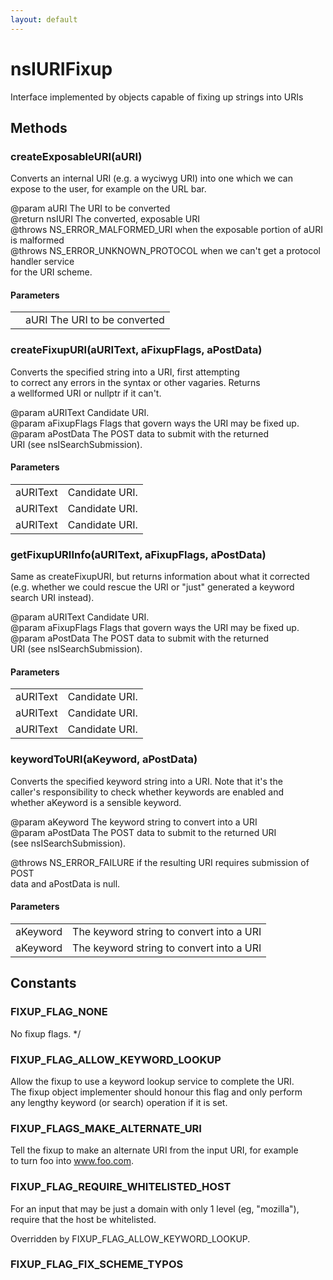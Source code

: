 ```yaml
---
layout: default
---
```


# nsIURIFixup #
  
Interface implemented by objects capable of fixing up strings into URIs  
  

## Methods ##

### createExposableURI(aURI) ###
  
Converts an internal URI (e.g. a wyciwyg URI) into one which we can  
expose to the user, for example on the URL bar.  
  
@param  aURI       The URI to be converted  
@return nsIURI     The converted, exposable URI  
@throws NS_ERROR_MALFORMED_URI when the exposable portion of aURI is malformed  
@throws NS_ERROR_UNKNOWN_PROTOCOL when we can't get a protocol handler service  
        for the URI scheme.  
  

#### Parameters ####

<table>

<tr>
<td></td>
<td>aURI       The URI to be converted  
</td>
</tr>

</table>

### createFixupURI(aURIText, aFixupFlags, aPostData) ###
  
Converts the specified string into a URI, first attempting  
to correct any errors in the syntax or other vagaries. Returns  
a wellformed URI or nullptr if it can't.  
  
@param aURIText    Candidate URI.  
@param aFixupFlags Flags that govern ways the URI may be fixed up.  
@param aPostData   The POST data to submit with the returned  
                   URI (see nsISearchSubmission).  
  

#### Parameters ####

<table>

<tr>
<td>aURIText</td>
<td>Candidate URI.  
</td>
</tr>

<tr>
<td>aURIText</td>
<td>Candidate URI.  
</td>
</tr>

<tr>
<td>aURIText</td>
<td>Candidate URI.  
</td>
</tr>

</table>

### getFixupURIInfo(aURIText, aFixupFlags, aPostData) ###
  
Same as createFixupURI, but returns information about what it corrected  
(e.g. whether we could rescue the URI or "just" generated a keyword  
search URI instead).  
  
@param aURIText    Candidate URI.  
@param aFixupFlags Flags that govern ways the URI may be fixed up.  
@param aPostData   The POST data to submit with the returned  
                   URI (see nsISearchSubmission).  
  

#### Parameters ####

<table>

<tr>
<td>aURIText</td>
<td>Candidate URI.  
</td>
</tr>

<tr>
<td>aURIText</td>
<td>Candidate URI.  
</td>
</tr>

<tr>
<td>aURIText</td>
<td>Candidate URI.  
</td>
</tr>

</table>

### keywordToURI(aKeyword, aPostData) ###
  
Converts the specified keyword string into a URI.  Note that it's the  
caller's responsibility to check whether keywords are enabled and  
whether aKeyword is a sensible keyword.  
  
@param aKeyword  The keyword string to convert into a URI  
@param aPostData The POST data to submit to the returned URI  
                 (see nsISearchSubmission).  
  
@throws NS_ERROR_FAILURE if the resulting URI requires submission of POST  
        data and aPostData is null.  
  

#### Parameters ####

<table>

<tr>
<td>aKeyword</td>
<td>The keyword string to convert into a URI  
</td>
</tr>

<tr>
<td>aKeyword</td>
<td>The keyword string to convert into a URI  
</td>
</tr>

</table>

## Constants ##

### FIXUP_FLAG_NONE ###
 No fixup flags. */  

### FIXUP_FLAG_ALLOW_KEYWORD_LOOKUP ###
  
Allow the fixup to use a keyword lookup service to complete the URI.  
The fixup object implementer should honour this flag and only perform  
any lengthy keyword (or search) operation if it is set.  
  

### FIXUP_FLAGS_MAKE_ALTERNATE_URI ###
  
Tell the fixup to make an alternate URI from the input URI, for example  
to turn foo into www.foo.com.  
  

### FIXUP_FLAG_REQUIRE_WHITELISTED_HOST ###
  
For an input that may be just a domain with only 1 level (eg, "mozilla"),  
require that the host be whitelisted.  
  
Overridden by FIXUP_FLAG_ALLOW_KEYWORD_LOOKUP.  
  

### FIXUP_FLAG_FIX_SCHEME_TYPOS ###

